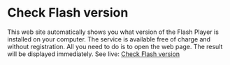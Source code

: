 # Check Flash version
This web site automatically shows you what version of the Flash Player is installed on your computer. The service is available free of charge and without registration. All you need to do is to open the web page. The result will be displayed immediately.
See live: [Check Flash version](http://toolster.net/flash_checker)
